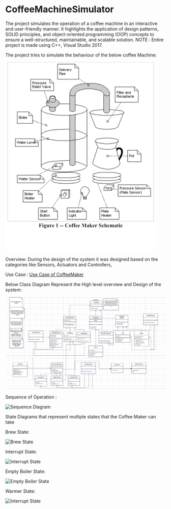 # CoffeeMachineSimulator
The project simulates the operation of a coffee machine in an interactive and user-friendly manner. It highlights the application of design patterns, SOLID principles, and object-oriented programming (OOP) concepts to ensure a well-structured, maintainable, and scalable solution. 
NOTE : Entire project is made using C++, Visual Studio 2017.

The project tries to simulate the behaviour of the below coffee Machine:

![Coffee Maker](Coffee_Machine/Design/coffee_maker.png)


Overview:
During the design of the system it was designed based on the categories like Sensors, Actuators and Controllers,  


Use Case :
[Use Case of CoffeeMaker](Coffee_Machine/Design/Use_Case.txt)


Below Class Diagram Represent the High level overview and Design of the system:


![Class Diagram](Coffee_Machine/Design/ClassDiagrams/v2/UpdatedClassDiagram.png)


Sequence of Operation : 

![Sequence Diagram](Coffee_Machine/Design/UpdatedSequenceDiagram1.png)


State Diagrams that represent multiple states that the Coffee Maker can take 

Brew State:

![Brew State](Coffee_Machine/Design/UpdatedSequenceDiagram2.png)

Interrupt State:

![Interrupt State](Coffee_Machine/Design/UpdatedSequenceDiagram3.png)


Empty Boiler State:

![Empty Boiler State](Coffee_Machine/Design/UpdatedSequenceDiagram4.png)


Warmer State:

![Interrupt State](Coffee_Machine/Design/UpdatedSequenceDiagram5.png)
